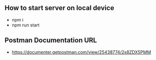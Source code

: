## How to start server on local device

- npm i
- npm run start

## Postman Documentation URL
- https://documenter.getpostman.com/view/25438774/2s8ZDX5PMM
